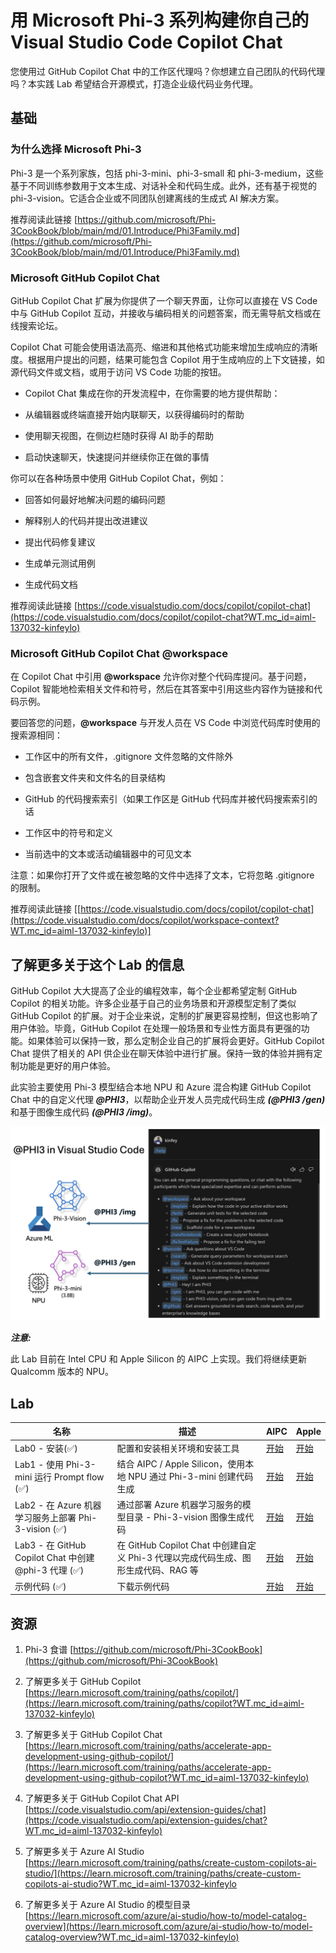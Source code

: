 # 用 Microsoft Phi-3 系列构建你自己的 Visual Studio Code Copilot Chat 

您使用过 GitHub Copilot Chat 中的工作区代理吗？你想建立自己团队的代码代理吗？本实践 Lab 希望结合开源模式，打造企业级代码业务代理。

## 基础

### 为什么选择 Microsoft Phi-3

Phi-3 是一个系列家族，包括 phi-3-mini、phi-3-small 和 phi-3-medium，这些基于不同训练参数用于文本生成、对话补全和代码生成。此外，还有基于视觉的 phi-3-vision。它适合企业或不同团队创建离线的生成式 AI 解决方案。

推荐阅读此链接 [https://github.com/microsoft/Phi-3CookBook/blob/main/md/01.Introduce/Phi3Family.md](https://github.com/microsoft/Phi-3CookBook/blob/main/md/01.Introduce/Phi3Family.md)

### Microsoft GitHub Copilot Chat

GitHub Copilot Chat 扩展为你提供了一个聊天界面，让你可以直接在 VS Code 中与 GitHub Copilot 互动，并接收与编码相关的问题答案，而无需导航文档或在线搜索论坛。

Copilot Chat 可能会使用语法高亮、缩进和其他格式功能来增加生成响应的清晰度。根据用户提出的问题，结果可能包含 Copilot 用于生成响应的上下文链接，如源代码文件或文档，或用于访问 VS Code 功能的按钮。

- Copilot Chat 集成在你的开发流程中，在你需要的地方提供帮助：

- 从编辑器或终端直接开始内联聊天，以获得编码时的帮助

- 使用聊天视图，在侧边栏随时获得 AI 助手的帮助

- 启动快速聊天，快速提问并继续你正在做的事情

你可以在各种场景中使用 GitHub Copilot Chat，例如：

- 回答如何最好地解决问题的编码问题

- 解释别人的代码并提出改进建议

- 提出代码修复建议

- 生成单元测试用例

- 生成代码文档

推荐阅读此链接 [https://code.visualstudio.com/docs/copilot/copilot-chat](https://code.visualstudio.com/docs/copilot/copilot-chat?WT.mc_id=aiml-137032-kinfeylo)

### Microsoft GitHub Copilot Chat @workspace

在 Copilot Chat 中引用 **@workspace** 允许你对整个代码库提问。基于问题，Copilot 智能地检索相关文件和符号，然后在其答案中引用这些内容作为链接和代码示例。

要回答您的问题，**@workspace** 与开发人员在 VS Code 中浏览代码库时使用的搜索源相同：

- 工作区中的所有文件，.gitignore 文件忽略的文件除外

- 包含嵌套文件夹和文件名的目录结构

- GitHub 的代码搜索索引（如果工作区是 GitHub 代码库并被代码搜索索引的话

- 工作区中的符号和定义

- 当前选中的文本或活动编辑器中的可见文本

注意：如果你打开了文件或在被忽略的文件中选择了文本，它将忽略 .gitignore 的限制。

推荐阅读此链接 [[https://code.visualstudio.com/docs/copilot/copilot-chat](https://code.visualstudio.com/docs/copilot/workspace-context?WT.mc_id=aiml-137032-kinfeylo)]

## 了解更多关于这个 Lab 的信息

GitHub Copilot 大大提高了企业的编程效率，每个企业都希望定制 GitHub Copilot 的相关功能。许多企业基于自己的业务场景和开源模型定制了类似 GitHub Copilot 的扩展。对于企业来说，定制的扩展更容易控制，但这也影响了用户体验。毕竟，GitHub Copilot 在处理一般场景和专业性方面具有更强的功能。如果体验可以保持一致，那么定制企业自己的扩展将会更好。GitHub Copilot Chat 提供了相关的 API 供企业在聊天体验中进行扩展。保持一致的体验并拥有定制功能是更好的用户体验。

此实验主要使用 Phi-3 模型结合本地 NPU 和 Azure 混合构建 GitHub Copilot Chat 中的自定义代理 ***@PHI3***，以帮助企业开发人员完成代码生成 ***(@PHI3 /gen)*** 和基于图像生成代码 ***(@PHI3 /img)***。

![PHI3](../../../../../imgs/07/01/cover.png)

***注意:***

此 Lab 目前在 Intel CPU 和 Apple Silicon 的 AIPC 上实现。我们将继续更新 Qualcomm 版本的 NPU。

## Lab

| 名称 | 描述 | AIPC | Apple |
| ------------ | ----------- | -------- |-------- |
| Lab0 - 安装(✅) | 配置和安装相关环境和安装工具 | [开始](./HOL/AIPC/01.Installations.md) |[开始](./HOL/Apple/01.Installations.md) |
| Lab1 - 使用 Phi-3-mini 运行 Prompt flow (✅) | 结合 AIPC / Apple Silicon，使用本地 NPU 通过 Phi-3-mini 创建代码生成 | [开始](./HOL/AIPC/02.PromptflowWithNPU.md) |  [开始](./HOL/Apple/02.PromptflowWithMLX.md) |
| Lab2 - 在 Azure 机器学习服务上部署 Phi-3-vision (✅) | 通过部署 Azure 机器学习服务的模型目录 - Phi-3-vision 图像生成代码 | [开始](./HOL/AIPC/03.DeployPhi3VisionOnAzure.md) |[开始](./HOL/Apple/03.DeployPhi3VisionOnAzure.md) |
| Lab3 - 在 GitHub Copilot Chat 中创建 @phi-3 代理 (✅) | 在 GitHub Copilot Chat 中创建自定义 Phi-3 代理以完成代码生成、图形生成代码、RAG 等 | [开始](./HOL/AIPC/04.CreatePhi3AgentInVSCode.md) | [开始](./HOL/Apple/04.CreatePhi3AgentInVSCode.md) |
| 示例代码 (✅) | 下载示例代码 | [开始](../../../../../code/07.Lab/translations/zh-cn/01/AIPC/) | [开始](../../../../../code/07.Lab/translations/zh-cn/01/Apple/) |

## 资源

1. Phi-3 食谱 [https://github.com/microsoft/Phi-3CookBook](https://github.com/microsoft/Phi-3CookBook)

2. 了解更多关于 GitHub Copilot [https://learn.microsoft.com/training/paths/copilot/](https://learn.microsoft.com/training/paths/copilot?WT.mc_id=aiml-137032-kinfeylo)

3. 了解更多关于 GitHub Copilot Chat [https://learn.microsoft.com/training/paths/accelerate-app-development-using-github-copilot/](https://learn.microsoft.com/training/paths/accelerate-app-development-using-github-copilot?WT.mc_id=aiml-137032-kinfeylo)

4. 了解更多关于 GitHub Copilot Chat API [https://code.visualstudio.com/api/extension-guides/chat](https://code.visualstudio.com/api/extension-guides/chat?WT.mc_id=aiml-137032-kinfeylo)

5. 了解更多关于 Azure AI Studio [https://learn.microsoft.com/training/paths/create-custom-copilots-ai-studio/](https://learn.microsoft.com/training/paths/create-custom-copilots-ai-studio?WT.mc_id=aiml-137032-kinfeylo

6. 了解更多关于 Azure AI Studio 的模型目录 [https://learn.microsoft.com/azure/ai-studio/how-to/model-catalog-overview](https://learn.microsoft.com/azure/ai-studio/how-to/model-catalog-overview?WT.mc_id=aiml-137032-kinfeylo)